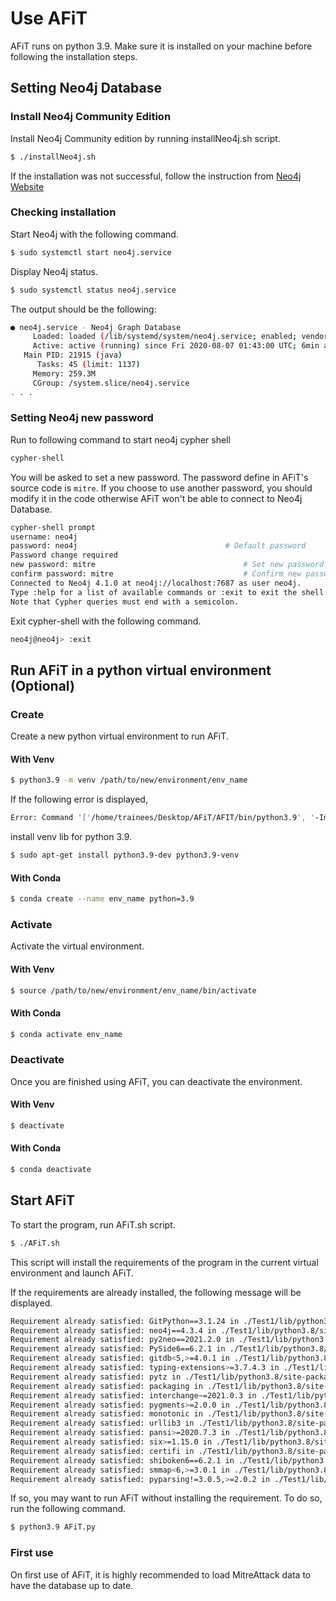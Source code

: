 # Use AFiT

AFiT runs on python 3.9. Make sure it is installed on your machine before following the installation steps.

## Setting Neo4j Database

### Install Neo4j Community Edition

Install Neo4j Community edition by running installNeo4j.sh script.

```bash
$ ./installNeo4j.sh
```

If the installation was not successful, follow the instruction from [Neo4j Website](https://neo4j.com/docs/operations-manual/current/installation/)

### Checking installation

Start Neo4j with the following command.

```bash
$ sudo systemctl start neo4j.service
```

Display Neo4j status.

```bash
$ sudo systemctl status neo4j.service
```

The output should be the following:

```bash
● neo4j.service - Neo4j Graph Database
     Loaded: loaded (/lib/systemd/system/neo4j.service; enabled; vendor preset: enabled)
     Active: active (running) since Fri 2020-08-07 01:43:00 UTC; 6min ago
   Main PID: 21915 (java)
      Tasks: 45 (limit: 1137)
     Memory: 259.3M
     CGroup: /system.slice/neo4j.service
. . .
```

### Setting Neo4j new password

Run to following command to start neo4j cypher shell

```bash
cypher-shell
```

You will be asked to set a new password. The password define in AFiT's source code is `mitre`. If you choose to use another password, you should modify it in the code otherwise AFiT won't be able to connect to Neo4j Database.

```bash
cypher-shell prompt
username: neo4j
password: neo4j  								# Default password
Password change required
new password: mitre  								# Set new password 
confirm password: mitre  							# Confirm new password 
Connected to Neo4j 4.1.0 at neo4j://localhost:7687 as user neo4j.
Type :help for a list of available commands or :exit to exit the shell.
Note that Cypher queries must end with a semicolon.
```

Exit cypher-shell with the following command.

```bash
neo4j@neo4j> :exit
```


## Run AFiT in a python virtual environment (Optional)

### Create

Create a new python virtual environment to run AFiT.

#### With Venv

```bash
$ python3.9 -m venv /path/to/new/environment/env_name
```

If the following error is displayed,

```bash
Error: Command '['/home/trainees/Desktop/AFiT/AFIT/bin/python3.9', '-Im', 'ensurepip', '--upgrade', '--default-pip']' returned non-zero exit status 1.
```

install venv lib for python 3.9.

```bash
$ sudo apt-get install python3.9-dev python3.9-venv
```

#### With Conda

```bash
$ conda create --name env_name python=3.9
```


### Activate

Activate the virtual environment.

#### With Venv

```bash
$ source /path/to/new/environment/env_name/bin/activate
```


#### With Conda

```bash
$ conda activate env_name
```

### Deactivate

Once you are finished using AFiT, you can deactivate the environment.

#### With Venv

```bash
$ deactivate
```


#### With Conda

```bash
$ conda deactivate
```


## Start AFiT

To start the program, run AFiT.sh script.

```bash
$ ./AFiT.sh
```

This script will install the requirements of the program in the current virtual environment and launch AFiT.

If the requirements are already installed, the following message will be displayed.

```bash
Requirement already satisfied: GitPython==3.1.24 in ./Test1/lib/python3.8/site-packages (from -r requirements.txt (line 1)) (3.1.24)
Requirement already satisfied: neo4j==4.3.4 in ./Test1/lib/python3.8/site-packages (from -r requirements.txt (line 2)) (4.3.4)
Requirement already satisfied: py2neo==2021.2.0 in ./Test1/lib/python3.8/site-packages (from -r requirements.txt (line 3)) (2021.2.0)
Requirement already satisfied: PySide6==6.2.1 in ./Test1/lib/python3.8/site-packages (from -r requirements.txt (line 4)) (6.2.1)
Requirement already satisfied: gitdb<5,>=4.0.1 in ./Test1/lib/python3.8/site-packages (from GitPython==3.1.24->-r requirements.txt (line 1)) (4.0.9)
Requirement already satisfied: typing-extensions>=3.7.4.3 in ./Test1/lib/python3.8/site-packages (from GitPython==3.1.24->-r requirements.txt (line 1)) (4.0.1)
Requirement already satisfied: pytz in ./Test1/lib/python3.8/site-packages (from neo4j==4.3.4->-r requirements.txt (line 2)) (2021.3)
Requirement already satisfied: packaging in ./Test1/lib/python3.8/site-packages (from py2neo==2021.2.0->-r requirements.txt (line 3)) (21.3)
Requirement already satisfied: interchange~=2021.0.3 in ./Test1/lib/python3.8/site-packages (from py2neo==2021.2.0->-r requirements.txt (line 3)) (2021.0.4)
Requirement already satisfied: pygments>=2.0.0 in ./Test1/lib/python3.8/site-packages (from py2neo==2021.2.0->-r requirements.txt (line 3)) (2.11.2)
Requirement already satisfied: monotonic in ./Test1/lib/python3.8/site-packages (from py2neo==2021.2.0->-r requirements.txt (line 3)) (1.6)
Requirement already satisfied: urllib3 in ./Test1/lib/python3.8/site-packages (from py2neo==2021.2.0->-r requirements.txt (line 3)) (1.26.8)
Requirement already satisfied: pansi>=2020.7.3 in ./Test1/lib/python3.8/site-packages (from py2neo==2021.2.0->-r requirements.txt (line 3)) (2020.7.3)
Requirement already satisfied: six>=1.15.0 in ./Test1/lib/python3.8/site-packages (from py2neo==2021.2.0->-r requirements.txt (line 3)) (1.16.0)
Requirement already satisfied: certifi in ./Test1/lib/python3.8/site-packages (from py2neo==2021.2.0->-r requirements.txt (line 3)) (2021.10.8)
Requirement already satisfied: shiboken6==6.2.1 in ./Test1/lib/python3.8/site-packages (from PySide6==6.2.1->-r requirements.txt (line 4)) (6.2.1)
Requirement already satisfied: smmap<6,>=3.0.1 in ./Test1/lib/python3.8/site-packages (from gitdb<5,>=4.0.1->GitPython==3.1.24->-r requirements.txt (line 1)) (5.0.0)
Requirement already satisfied: pyparsing!=3.0.5,>=2.0.2 in ./Test1/lib/python3.8/site-packages (from packaging->py2neo==2021.2.0->-r requirements.txt (line 3)) (3.0.6)
```

If so, you may want to run AFiT without installing the requirement. To do so, run the following command.

```bash
$ python3.9 AFiT.py
```

### First use

On first use of AFiT, it is highly recommended to load MitreAttack data to have the database up to date.
